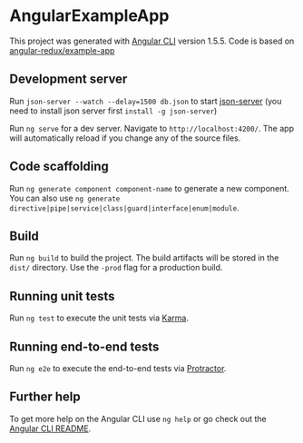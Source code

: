 # AngularExampleApp

This project was generated with [Angular CLI](https://github.com/angular/angular-cli) version 1.5.5.
Code is based on [angular-redux/example-app](https://github.com/angular-redux/example-app)

## Development server

Run `json-server --watch --delay=1500 db.json` to start [json-server](https://github.com/typicode/json-server) 
(you need to install  json server first `install -g json-server`)

Run `ng serve` for a dev server. Navigate to `http://localhost:4200/`. The app will automatically reload if you change any of the source files.

## Code scaffolding

Run `ng generate component component-name` to generate a new component. You can also use `ng generate directive|pipe|service|class|guard|interface|enum|module`.

## Build

Run `ng build` to build the project. The build artifacts will be stored in the `dist/` directory. Use the `-prod` flag for a production build.

## Running unit tests

Run `ng test` to execute the unit tests via [Karma](https://karma-runner.github.io).

## Running end-to-end tests

Run `ng e2e` to execute the end-to-end tests via [Protractor](http://www.protractortest.org/).

## Further help

To get more help on the Angular CLI use `ng help` or go check out the [Angular CLI README](https://github.com/angular/angular-cli/blob/master/README.md).

